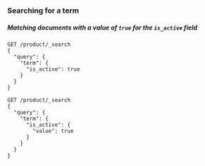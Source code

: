 ### Searching for a term

##### Matching documents with a value of `true` for the `is_active` field

```
GET /product/_search
{
  "query": {
    "term": {
      "is_active": true
    }
  }
}
```

```
GET /product/_search
{
  "query": {
    "term": {
      "is_active": {
        "value": true
      }
    }
  }
}
```